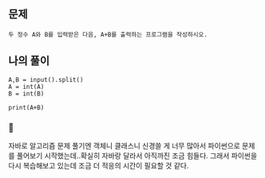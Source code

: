 ## 문제
    두 정수 A와 B를 입력받은 다음, A+B를 출력하는 프로그램을 작성하시오.

## 나의 풀이

    A,B = input().split()
    A = int(A)
    B = int(B)

    print(A+B)

### 💎

자바로 알고리즘 문제 풀기엔 객체니 클래스니 신경쓸 게 너무 많아서 파이썬으로 문제를 풀어보기 시작했는데..확실히 자바랑 달라서 아직까진 조금 힘들다. 그래서 파이썬을 다시 복습해보고 있는데 조금 더 적응의 시간이 필요할 것 같다.
